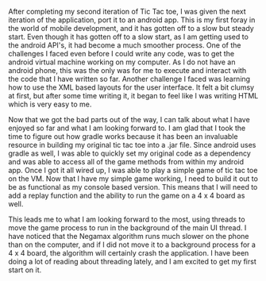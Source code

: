 After completing my second iteration of Tic Tac toe, I was given the next iteration of the application, port it to an android app. This is my first foray in the world of mobile development, and it has gotten off to a slow but steady start. Even though it has gotten off to a slow start, as I am getting used to the android API's, it had become a much smoother process. One of the challenges I faced even before I could write any code, was to get the android virtual machine working on my computer. As I do not have an android phone, this was the only was for me to execute and interact with the code that I have written so far. Another challenge I faced was learning how to use the XML based layouts for the user interface. It felt a bit clumsy at first, but after some time writing it, it began to feel like I was writing HTML which is very easy to me.

Now that we got the bad parts out of the way, I can talk about what I have enjoyed so far and what I am looking forward to. I am glad that I took the time to figure out how gradle works because it has been an invaluable resource in building my original tic tac toe into a .jar file. Since android uses gradle as well, I was able to quickly set my original code as a dependency and was able to access all of the game methods from within my android app. Once I got it all wired up, I was able to play a simple game of tic tac toe on the VM. Now that I have my simple game working, I need to build it out to be as functional as my console based version. This means that I will need to add a replay function and the ability to run the game on a 4 x 4 board as well.

This leads me to what I am looking forward to the most, using threads to move the game process to run in the background of the main UI thread. I have noticed that the Negamax algorithm runs much slower on the phone than on the computer, and if I did not move it to a background process for a 4 x 4 board, the algorithm will certainly crash the application. I have been doing a lot of reading about threading lately, and I am excited to get my first start on it. 